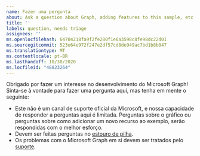 ```yaml
---
name: Fazer uma pergunta
about: Ask a question about Graph, adding features to this sample, etc.
title: ''
labels: question, needs triage
assignees: ''
ms.openlocfilehash: 64704218fa9f2fe280f1e6a3598c8fe98dc22d01
ms.sourcegitcommit: 523e64e972f247e2df57cd8de949ac7bd1b8b047
ms.translationtype: MT
ms.contentlocale: pt-BR
ms.lasthandoff: 10/30/2020
ms.locfileid: "48823264"
---
```

Obrigado por fazer um interesse no desenvolvimento do Microsoft Graph! Sinta-se à vontade para fazer uma pergunta aqui, mas tenha em mente o seguinte:

- Este não é um canal de suporte oficial da Microsoft, e nossa capacidade de responder a perguntas aqui é limitada. Perguntas sobre o gráfico ou perguntas sobre como adicionar um novo recurso ao exemplo, serão respondidas com o melhor esforço.
- Devem ser feitas perguntas no [estouro de pilha](https://stackoverflow.com/questions/tagged/microsoft-graph).
- Os problemas com o Microsoft Graph em si devem ser tratados pelo [suporte](https://developer.microsoft.com/graph/support).
